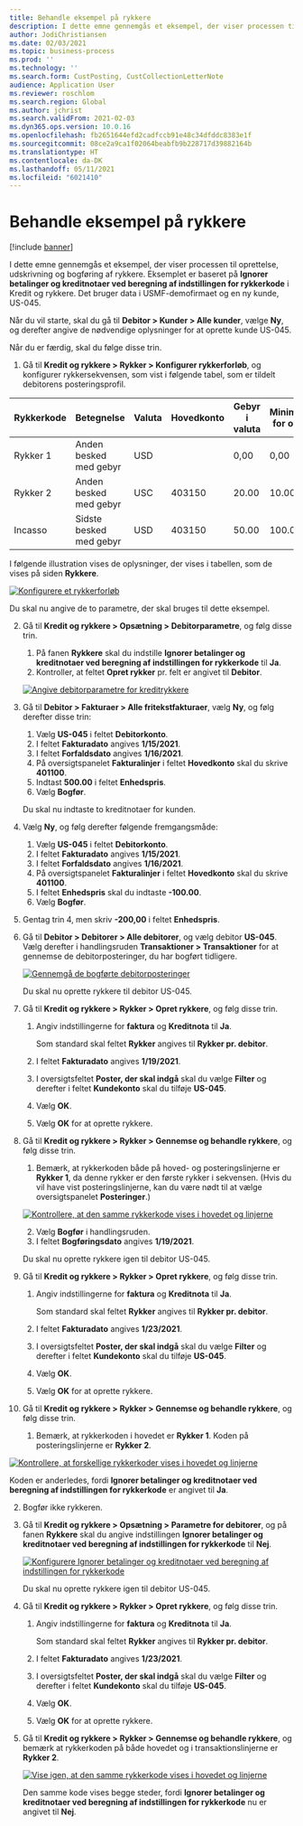 ```yaml
---
title: Behandle eksempel på rykkere
description: I dette emne gennemgås et eksempel, der viser processen til oprettelse, udskrivning og bogføring af rykkere.
author: JodiChristiansen
ms.date: 02/03/2021
ms.topic: business-process
ms.prod: ''
ms.technology: ''
ms.search.form: CustPosting, CustCollectionLetterNote
audience: Application User
ms.reviewer: roschlom
ms.search.region: Global
ms.author: jchrist
ms.search.validFrom: 2021-02-03
ms.dyn365.ops.version: 10.0.16
ms.openlocfilehash: fb2651644efd2cadfccb91e48c34dfddc8383e1f
ms.sourcegitcommit: 08ce2a9ca1f02064beabfb9b228717d39882164b
ms.translationtype: HT
ms.contentlocale: da-DK
ms.lasthandoff: 05/11/2021
ms.locfileid: "6021410"
---
```

# <a name="process-collection-letters-example"></a>Behandle eksempel på rykkere

[!include [banner](../../includes/banner.md)]

I dette emne gennemgås et eksempel, der viser processen til oprettelse, udskrivning og bogføring af rykkere. Eksemplet er baseret på **Ignorer betalinger og kreditnotaer ved beregning af indstillingen for rykkerkode** i Kredit og rykkere. Det bruger data i USMF-demofirmaet og en ny kunde, US-045.

Når du vil starte, skal du gå til **Debitor \> Kunder \> Alle kunder**, vælge **Ny**, og derefter angive de nødvendige oplysninger for at oprette kunde US-045.

Når du er færdig, skal du følge disse trin.

1. Gå til **Kredit og rykkere \> Rykker \> Konfigurer rykkerforløb**, og konfigurer rykkersekvensen, som vist i følgende tabel, som er tildelt debitorens posteringsprofil.

|     Rykkerkode      |     Betegnelse                           |     Valuta      |     Hovedkonto        |     Gebyr i valuta     |     Minimum for over        |     Antal dage      |
|---------------------------------  |---------------------------------------    |-----------------  |-----------------------    |-------------------------- |-----------------------    |---------------------  |
|     Rykker 1         |     Anden besked med gebyr        |     USD           |                           |     0,00                  |     0,00                  |     2                 |
|     Rykker 2         |     Anden besked med gebyr        |     USC           |     403150                |     20.00                 |     10.00                 |     3                 |
|     Incasso                    |     Sidste besked med gebyr         |     USD           |     403150                |     50.00                 |     100.00                |     15                |

I følgende illustration vises de oplysninger, der vises i tabellen, som de vises på siden **Rykkere**. 

[![Konfigurere et rykkerforløb](./media/Ignore-payments-creditmemos-1.PNG)](./media/Ignore-payments-creditmemos-1.PNG)

 Du skal nu angive de to parametre, der skal bruges til dette eksempel.

2. Gå til **Kredit og rykkere \> Opsætning \> Debitorparametre**, og følg disse trin.

    1. På fanen **Rykkere** skal du indstille **Ignorer betalinger og kreditnotaer ved beregning af indstillingen for rykkerkode** til **Ja**.
    2. Kontroller, at feltet **Opret rykker** pr. felt er angivet til **Debitor**.

    [![Angive debitorparametre for kreditrykkere](./media/Ignore-payments-creditmemos-2.PNG)](./media/Ignore-payments-creditmemos-2.PNG)

3. Gå til **Debitor \> Fakturaer \> Alle fritekstfakturaer**, vælg **Ny**, og følg derefter disse trin:

    1. Vælg **US-045** i feltet **Debitorkonto**.
    2. I feltet **Fakturadato** angives **1/15/2021**.
    3. I feltet **Forfaldsdato** angives **1/16/2021**.
    4. På oversigtspanelet **Fakturalinjer** i feltet **Hovedkonto** skal du skrive **401100**.
    5. Indtast **500.00** i feltet **Enhedspris**.
    6. Vælg **Bogfør**.

    Du skal nu indtaste to kreditnotaer for kunden.

4. Vælg **Ny**, og følg derefter følgende fremgangsmåde:

    1. Vælg **US-045** i feltet **Debitorkonto**.
    2. I feltet **Fakturadato** angives **1/15/2021**.
    3. I feltet **Forfaldsdato** angives **1/16/2021**.
    4. På oversigtspanelet **Fakturalinjer** i feltet **Hovedkonto** skal du skrive **401100**.
    5. I feltet **Enhedspris** skal du indtaste **-100.00**.
    6. Vælg **Bogfør**.

5. Gentag trin 4, men skriv **-200,00** i feltet **Enhedspris**.
6. Gå til **Debitor \> Debitorer \> Alle debitorer**, og vælg debitor **US-045**. Vælg derefter i handlingsruden **Transaktioner \> Transaktioner** for at gennemse de debitorposteringer, du har bogført tidligere.

    [![Gennemgå de bogførte debitorposteringer](./media/Ignore-payments-creditmemos-3.PNG)](./media/Ignore-payments-creditmemos-3.PNG)

    Du skal nu oprette rykkere til debitor US-045.

7. Gå til **Kredit og rykkere \> Rykker \> Opret rykkere**, og følg disse trin.

    1. Angiv indstillingerne for **faktura** og **Kreditnota** til **Ja**.

        Som standard skal feltet **Rykker** angives til **Rykker pr. debitor**.

    2. I feltet **Fakturadato** angives **1/19/2021**.
    3. I oversigtsfeltet **Poster, der skal indgå** skal du vælge **Filter** og derefter i feltet **Kundekonto** skal du tilføje **US-045**.
    4. Vælg **OK**.
    5. Vælg **OK** for at oprette rykkere.

8. Gå til **Kredit og rykkere \> Rykker \> Gennemse og behandle rykkere**, og følg disse trin.

    1. Bemærk, at rykkerkoden både på hoved- og posteringslinjerne er **Rykker 1**, da denne rykker er den første rykker i sekvensen. (Hvis du vil have vist posteringslinjerne, kan du være nødt til at vælge oversigtspanelet **Posteringer**.)

   [![Kontrollere, at den samme rykkerkode vises i hovedet og linjerne](./media/Ignore-payments-creditmemos-4.PNG)](./media/Ignore-payments-creditmemos-4.PNG)

    2. Vælg **Bogfør** i handlingsruden.
    3. I feltet **Bogføringsdato** angives **1/19/2021**.

    Du skal nu oprette rykkere igen til debitor US-045.

9. Gå til **Kredit og rykkere \> Rykker \> Opret rykkere**, og følg disse trin.

    1. Angiv indstillingerne for **faktura** og **Kreditnota** til **Ja**.

        Som standard skal feltet **Rykker** angives til **Rykker pr. debitor**.

    2. I feltet **Fakturadato** angives **1/23/2021**.
    3. I oversigtsfeltet **Poster, der skal indgå** skal du vælge **Filter** og derefter i feltet **Kundekonto** skal du tilføje **US-045**.
    4. Vælg **OK**.
    5. Vælg **OK** for at oprette rykkere.

10. Gå til **Kredit og rykkere \> Rykker \> Gennemse og behandle rykkere**, og følg disse trin.

    1. Bemærk, at rykkerkoden i hovedet er **Rykker 1**. Koden på posteringslinjerne er **Rykker 2**.

   [![Kontrollere, at forskellige rykkerkoder vises i hovedet og linjerne](./media/Ignore-payments-creditmemos-5.PNG)](./media/Ignore-payments-creditmemos-5.PNG)

  Koden er anderledes, fordi **Ignorer betalinger og kreditnotaer ved beregning af indstillingen for rykkerkode** er angivet til **Ja**.

  2. Bogfør ikke rykkeren.

11. Gå til **Kredit og rykkere \> Opsætning \> Parametre for debitorer**, og på fanen **Rykkere** skal du angive indstillingen **Ignorer betalinger og kreditnotaer ved beregning af indstillingen for rykkerkode** til **Nej**.

    [![Konfigurere Ignorer betalinger og kreditnotaer ved beregning af indstillingen for rykkerkode](./media/Ignore-payments-creditmemos-6.PNG)](./media/Ignore-payments-creditmemos-6.PNG)

    Du skal nu oprette rykkere igen til debitor US-045.

12. Gå til **Kredit og rykkere \> Rykker \> Opret rykkere**, og følg disse trin.

    1. Angiv indstillingerne for **faktura** og **Kreditnota** til **Ja**.

        Som standard skal feltet **Rykker** angives til **Rykker pr. debitor**.

    2. I feltet **Fakturadato** angives **1/23/2021**.
    3. I oversigtsfeltet **Poster, der skal indgå** skal du vælge **Filter** og derefter i feltet **Kundekonto** skal du tilføje **US-045**.
    4. Vælg **OK**.
    5. Vælg **OK** for at oprette rykkere.

13. Gå til **Kredit og rykkere \> Rykker \> Gennemse og behandle rykkere**, og bemærk at rykkerkoden på både hovedet og i transaktionslinjerne er **Rykker 2**.

    [![Vise igen, at den samme rykkerkode vises i hovedet og linjerne](./media/Ignore-payments-creditmemos-7.PNG)](./media/Ignore-payments-creditmemos-7.PNG)

    Den samme kode vises begge steder, fordi **Ignorer betalinger og kreditnotaer ved beregning af indstillingen for rykkerkode** nu er angivet til **Nej**.
